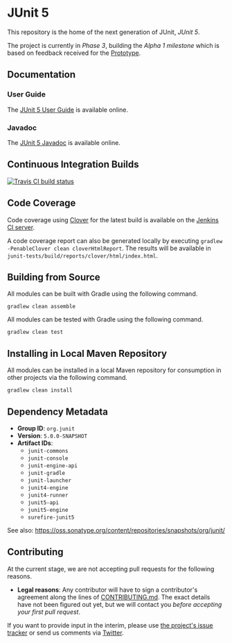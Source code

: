 # JUnit 5

This repository is the home of the next generation of JUnit, _JUnit 5_.

The project is currently in _Phase 3_, building the _Alpha 1 milestone_ which is based on feedback received for the [Prototype].

## Documentation

### User Guide

The [JUnit 5 User Guide] is available online.

### Javadoc

The [JUnit 5 Javadoc] is available online.

## Continuous Integration Builds

[![Travis CI build status](https://travis-ci.org/junit-team/junit5.svg?branch=master)](https://travis-ci.org/junit-team/junit5)

## Code Coverage

Code coverage using [Clover](https://www.atlassian.com/software/clover/) for the latest build is available on the [Jenkins CI server](https://junit.ci.cloudbees.com/job/JUnit5/lastSuccessfulBuild/artifact/clover/html/pkg-summary.html).

A code coverage report can also be generated locally by executing `gradlew -PenableClover clean cloverHtmlReport`. The results will be available in
`junit-tests/build/reports/clover/html/index.html`.


## Building from Source

All modules can be built with Gradle using the following command.

```
gradlew clean assemble
```

All modules can be tested with Gradle using the following command.

```
gradlew clean test
```

## Installing in Local Maven Repository

All modules can be installed in a local Maven repository for consumption in other projects via the following command.

```
gradlew clean install
```

## Dependency Metadata

- **Group ID**: `org.junit`
- **Version**: `5.0.0-SNAPSHOT`
- **Artifact IDs**:
	- `junit-commons`
	- `junit-console`
	- `junit-engine-api`
	- `junit-gradle`
	- `junit-launcher`
	- `junit4-engine`
	- `junit4-runner`
	- `junit5-api`
	- `junit5-engine`
	- `surefire-junit5`

See also: <https://oss.sonatype.org/content/repositories/snapshots/org/junit/>

## Contributing

At the current stage, we are not accepting pull requests for the following reasons.

- **Legal reasons**: Any contributor will have to sign a contributor's agreement along the lines of [CONTRIBUTING.md]. The exact details have not been figured out yet, but we will contact you *before accepting your first pull request*.

If you want to provide input in the interim, please use [the project's issue tracker](https://github.com/junit-team/junit5/issues) or send us comments via [Twitter].


[CONTRIBUTING.md]: https://github.com/junit-team/junit5/blob/master/CONTRIBUTING.md
[JUnit 5 Javadoc]: https://junit.ci.cloudbees.com/job/JUnit5/javadoc/
[JUnit 5 User Guide]: http://junit-team.github.io/junit5/
[Prototype]: https://github.com/junit-team/junit5/wiki/Prototype
[Twitter]: https://twitter.com/junitlambda
